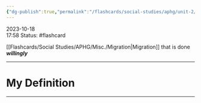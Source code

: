 ```yaml
---
{"dg-publish":true,"permalink":"/flashcards/social-studies/aphg/unit-2/voluntary-migration/","updated":"2024-04-24T10:40:23.441-05:00"}
---
```


2023-10-18  
17:58
Status: #flashcard

[[Flashcards/Social Studies/APHG/Misc./Migration\|Migration]] that is done ***willingly***


---
# My Definition







---